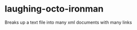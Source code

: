 laughing-octo-ironman
=====================

Breaks up a text file into many xml documents with many links